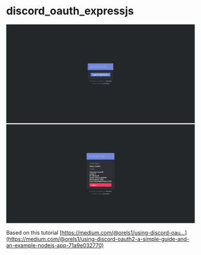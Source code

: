 # discord_oauth_expressjs

![Before connection](./screenshot/before.png)
![After connection](./screenshot/after.png)

Based on this tutorial [https://medium.com/@orels1/using-discord-oau...](https://medium.com/@orels1/using-discord-oauth2-a-simple-guide-and-an-example-nodejs-app-71a9e032770)
